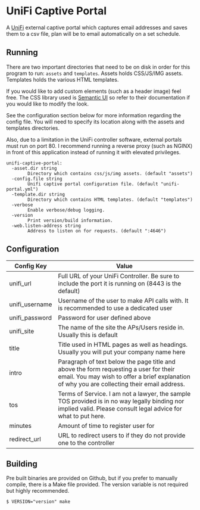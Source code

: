 # UniFi Captive Portal

A [UniFi](https://www.ubnt.com) external captive portal which captures email
addresses and saves them to a csv file, plan will be to email automatically on a set schedule. 

## Running

There are two important directories that need to be on disk in order for this
program to run: `assets` and `templates`. Assets holds CSS/JS/IMG assets.
Templates holds the various HTML templates.

If you would like to add custom elements (such as a header image) feel free.
The CSS library used is [Semantic UI](https://semantic-ui.com) so refer to their
documentation if you would like to modify the look.

See the configuration section below for more information regarding the config
file. You will need to specify its location along with the assets and
templates directories.

Also, due to a limitation in the UniFi controller software, external portals
must run on port 80. I recommend running a reverse proxy (such as NGINX) in front
of this application instead of running it with elevated privileges.

```
unifi-captive-portal:
  -asset.dir string
    	Directory which contains css/js/img assets. (default "assets")
  -config.file string
    	Unifi captive portal configuration file. (default "unifi-portal.yml")
  -template.dir string
    	Directory which contains HTML templates. (default "templates")
  -verbose
    	Enable verbose/debug logging.
  -version
    	Print version/build information.
  -web.listen-address string
    	Address to listen on for requests. (default ":4646")
```

## Configuration

Config Key | Value
---------- | -----
unifi_url | Full URL of your UniFi Controller. Be sure to include the port it is running on (8443 is the default)
unifi_username | Username of the user to make API calls with. It is recommended to use a dedicated user
unifi_password | Password for user defined above
unifi_site | The name of the site the APs/Users reside in. Usually this is default
title | Title used in HTML pages as well as headings. Usually you will put your company name here
intro | Paragraph of text below the page title and above the form requesting a user for their email. You may wish to offer a brief explanation of why you are collecting their email address.
tos | Terms of Service. I am not a lawyer, the sample TOS provided is in no way legally binding nor implied valid. Please consult legal advice for what to put here.
minutes | Amount of time to register user for
redirect_url | URL to redirect users to if they do not provide one to the controller


## Building

Pre built binaries are provided on Github, but if you prefer to manually compile,
there is a Make file provided. The version variable is not required but highly
recommended.

    $ VERSION="version" make

